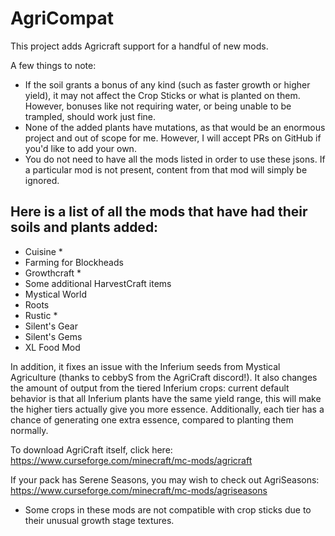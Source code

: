 # AgriCompat

This project adds Agricraft support for a handful of new mods.

A few things to note:
- If the soil grants a bonus of any kind (such as faster growth or higher yield), it may not affect the Crop Sticks or what is planted on them. However, bonuses like not requiring water, or being unable to be trampled, should work just fine.
- None of the added plants have mutations, as that would be an enormous project and out of scope for me. However, I will accept PRs on GitHub if you'd like to add your own.
- You do not need to have all the mods listed in order to use these jsons. If a particular mod is not present, content from that mod will simply be ignored.

## Here is a list of all the mods that have had their soils and plants added:
- Cuisine *
- Farming for Blockheads
- Growthcraft *
- Some additional HarvestCraft items
- Mystical World
- Roots
- Rustic *
- Silent's Gear
- Silent's Gems
- XL Food Mod

In addition, it fixes an issue with the Inferium seeds from Mystical Agriculture (thanks to cebbyS from the AgriCraft discord!). It also changes the amount of output from the tiered Inferium crops: current default behavior is that all Inferium plants have the same yield range, this will make the higher tiers actually give you more essence. Additionally, each tier has a chance of generating one extra essence, compared to planting them normally.

To download AgriCraft itself, click here: https://www.curseforge.com/minecraft/mc-mods/agricraft

If your pack has Serene Seasons, you may wish to check out AgriSeasons: https://www.curseforge.com/minecraft/mc-mods/agriseasons

* Some crops in these mods are not compatible with crop sticks due to their unusual growth stage textures.

